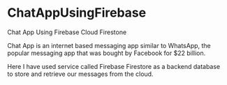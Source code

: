 # ChatAppUsingFirebase
Chat App Using Firebase Cloud Firestone

Chat App is an internet based messaging app similar to WhatsApp, 
the popular messaging app that was bought by Facebook for $22 billion.

Here I have used service called Firebase Firestore as a backend database to store and retrieve our messages from the cloud.
